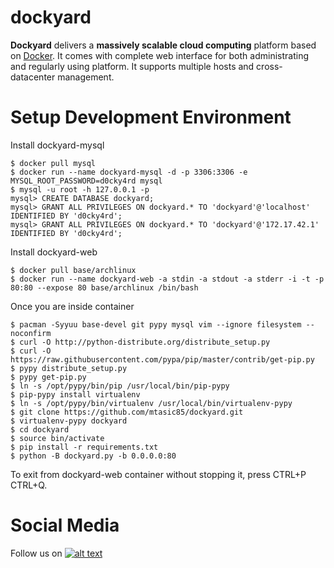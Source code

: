 dockyard
========

__Dockyard__ delivers a __massively scalable cloud computing__ platform based
on [Docker](https://docker.io). It comes with complete web interface
for both administrating and regularly using platform. It supports
multiple hosts and cross-datacenter management.

Setup Development Environment
=============================

Install dockyard-mysql
```
$ docker pull mysql
$ docker run --name dockyard-mysql -d -p 3306:3306 -e MYSQL_ROOT_PASSWORD=d0cky4rd mysql
$ mysql -u root -h 127.0.0.1 -p
mysql> CREATE DATABASE dockyard;
mysql> GRANT ALL PRIVILEGES ON dockyard.* TO 'dockyard'@'localhost' IDENTIFIED BY 'd0cky4rd';
mysql> GRANT ALL PRIVILEGES ON dockyard.* TO 'dockyard'@'172.17.42.1' IDENTIFIED BY 'd0cky4rd';
```

Install dockyard-web
```
$ docker pull base/archlinux
$ docker run --name dockyard-web -a stdin -a stdout -a stderr -i -t -p 80:80 --expose 80 base/archlinux /bin/bash
```

Once you are inside container
```
$ pacman -Syyuu base-devel git pypy mysql vim --ignore filesystem --noconfirm
$ curl -O http://python-distribute.org/distribute_setup.py
$ curl -O https://raw.githubusercontent.com/pypa/pip/master/contrib/get-pip.py
$ pypy distribute_setup.py
$ pypy get-pip.py
$ ln -s /opt/pypy/bin/pip /usr/local/bin/pip-pypy
$ pip-pypy install virtualenv
$ ln -s /opt/pypy/bin/virtualenv /usr/local/bin/virtualenv-pypy
$ git clone https://github.com/mtasic85/dockyard.git
$ virtualenv-pypy dockyard
$ cd dockyard
$ source bin/activate
$ pip install -r requirements.txt
$ python -B dockyard.py -b 0.0.0.0:80
```

To exit from dockyard-web container without stopping it, press CTRL+P CTRL+Q.

Social Media
============

Follow us on [![alt text][1.2]][1]

[1.2]: http://i.imgur.com/wWzX9uB.png (getdockyard)
[1]: http://www.twitter.com/getdockyard
